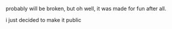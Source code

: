 probably will be broken, but oh well, it was made for fun after all.

i just decided to make it public
